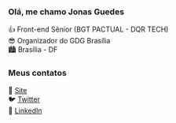### Olá, me chamo Jonas Guedes

👍 Front-end Sênior (BGT PACTUAL - DQR TECH) <br>
😎 Organizador do GDG Brasília <br>
🏙️ Brasília - DF

### Meus contatos

🔗 [Site](https://jonasguedes.com) <br>
🐦 [Twitter](https://twitter.com/jgcaardoso) <br>
💼 [LinkedIn](https://www.linkedin.com/in/jgcaardoso/) <br>
